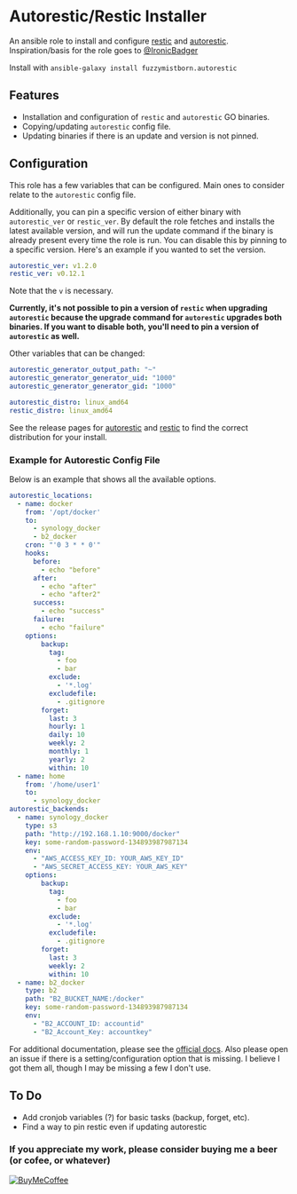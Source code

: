 # Autorestic/Restic Installer

An ansible role to install and configure [restic](https://github.com/restic/restic) and [autorestic](https://github.com/cupcakearmy/autorestic).  Inspiration/basis for the role goes to [@IronicBadger](https://github.com/IronicBadger/infra/tree/master/roles/ktz-autorestic)

Install with `ansible-galaxy install fuzzymistborn.autorestic`

## Features

- Installation and configuration of `restic` and `autorestic` GO binaries.
- Copying/updating `autorestic` config file.
- Updating binaries if there is an update and version is not pinned.

## Configuration

This role has a few variables that can be configured.  Main ones to consider relate to the `autorestic` config file.  

Additionally, you can pin a specific version of either binary with `autorestic_ver` or `restic_ver`.  By default the role fetches and installs the latest available version, and will run the update command if the binary is already present every time the role is run.  You can disable this by pinning to a specific version.  Here's an example if you wanted to set the version.

```yaml
autorestic_ver: v1.2.0
restic_ver: v0.12.1
```
Note that the `v` is necessary.  

**Currently, it's not possible to pin a version of `restic` when upgrading `autorestic` because the upgrade command for `autorestic` upgrades both binaries.  If you want to disable both, you'll need to pin a version of `autorestic` as well.**

Other variables that can be changed:

```yaml
autorestic_generator_output_path: "~"
autorestic_generator_generator_uid: "1000"
autorestic_generator_generator_gid: "1000"

autorestic_distro: linux_amd64
restic_distro: linux_amd64
```

See the release pages for [autorestic](https://github.com/cupcakearmy/autorestic/releases) and [restic](https://github.com/restic/restic/releases/) to find the correct distribution for your install.

### Example for Autorestic Config File

Below is an example that shows all the available options.

```yaml
autorestic_locations:
  - name: docker
    from: '/opt/docker'
    to: 
      - synology_docker
      - b2_docker
    cron: "'0 3 * * 0'"
    hooks:
      before:
        - echo "before"
      after:
        - echo "after"
        - echo "after2"
      success:
        - echo "success"
      failure:
        - echo "failure"
    options:
        backup:
          tag:
            - foo
            - bar
          exclude:
            - '*.log'
          excludefile: 
            - .gitignore
        forget:
          last: 3
          hourly: 1
          daily: 10
          weekly: 2
          monthly: 1
          yearly: 2
          within: 10
  - name: home
    from: '/home/user1'
    to: 
      - synology_docker
autorestic_backends:
  - name: synology_docker
    type: s3
    path: "http://192.168.1.10:9000/docker"
    key: some-random-password-134893987987134
    env:
      - "AWS_ACCESS_KEY_ID: YOUR_AWS_KEY_ID"
      - "AWS_SECRET_ACCESS_KEY: YOUR_AWS_KEY"
    options:
        backup:
          tag:
            - foo
            - bar
          exclude:
            - '*.log'
          excludefile: 
            - .gitignore
        forget:
          last: 3
          weekly: 2
          within: 10
  - name: b2_docker
    type: b2
    path: "B2_BUCKET_NAME:/docker"
    key: some-random-password-134893987987134
    env:
      - "B2_ACCOUNT_ID: accountid"
      - "B2_Account_Key: accountkey"
```
For additional documentation, please see the [official docs](https://autorestic.vercel.app/).  Also please open an issue if there is a setting/configuration option that is missing.  I believe I got them all, though I may be missing a few I don't use.

## To Do

- Add cronjob variables (?) for basic tasks (backup, forget, etc).
- Find a way to pin restic even if updating autorestic

### If you appreciate my work, please consider buying me a beer (or cofee, or whatever)
[![BuyMeCoffee][buymecoffee-shield]][buymecoffee-link]

[buymecoffee-link]: https://www.buymeacoffee.com/fuzzymistborn
[buymecoffee-shield]: https://cdn.buymeacoffee.com/buttons/v2/default-blue.png
